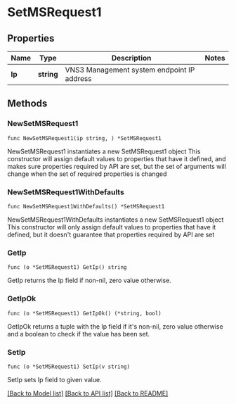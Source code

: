 # SetMSRequest1

## Properties

Name | Type | Description | Notes
------------ | ------------- | ------------- | -------------
**Ip** | **string** | VNS3 Management system endpoint IP address | 

## Methods

### NewSetMSRequest1

`func NewSetMSRequest1(ip string, ) *SetMSRequest1`

NewSetMSRequest1 instantiates a new SetMSRequest1 object
This constructor will assign default values to properties that have it defined,
and makes sure properties required by API are set, but the set of arguments
will change when the set of required properties is changed

### NewSetMSRequest1WithDefaults

`func NewSetMSRequest1WithDefaults() *SetMSRequest1`

NewSetMSRequest1WithDefaults instantiates a new SetMSRequest1 object
This constructor will only assign default values to properties that have it defined,
but it doesn't guarantee that properties required by API are set

### GetIp

`func (o *SetMSRequest1) GetIp() string`

GetIp returns the Ip field if non-nil, zero value otherwise.

### GetIpOk

`func (o *SetMSRequest1) GetIpOk() (*string, bool)`

GetIpOk returns a tuple with the Ip field if it's non-nil, zero value otherwise
and a boolean to check if the value has been set.

### SetIp

`func (o *SetMSRequest1) SetIp(v string)`

SetIp sets Ip field to given value.



[[Back to Model list]](../README.md#documentation-for-models) [[Back to API list]](../README.md#documentation-for-api-endpoints) [[Back to README]](../README.md)



